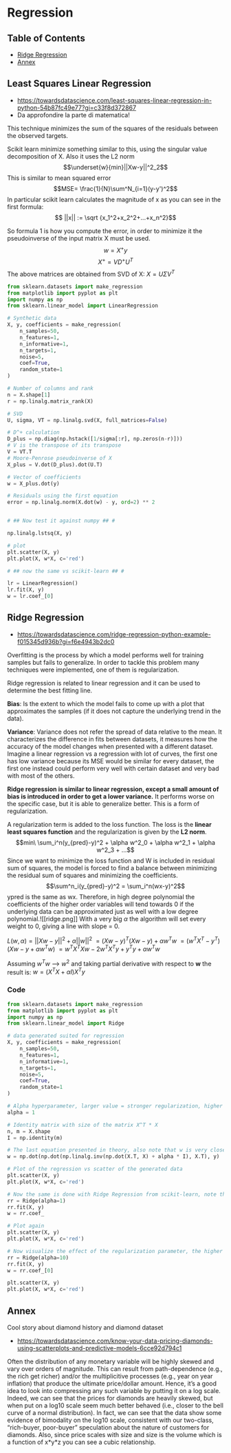 # Regression

## Table of Contents
* [Ridge Regression](#ridge-regression)
* [Annex](#annex)

## Least Squares Linear Regression
- https://towardsdatascience.com/least-squares-linear-regression-in-python-54b87fc49e77?gi=c33f8d372867
- Da approfondire la parte di matematica!


This technique minimizes the sum of the squares of the residuals between the observed targets.

Scikit learn minimize something similar to this, using the singular value decomposition of X. Also it uses the L2 norm
$$\underset{w}{min}||Xw-y||^2_2$$
This is similar to mean squared error $$MSE= \frac{1}{N}\sum^N_{i=1}(y-y')^2$$
In particular scikit learn calculates the magnitude of x as you can see in the first formula:
$$ ||x|| := \sqrt {x_1^2+x_2^2+...+x_n^2}$$

So formula 1 is how you compute the error, in order to minimize it the pseudoinverse of the input matrix X must be used.
$$w = X^+y$$
$$X^+=VD^+U^T$$
The above matrices are obtained from SVD of X:
$X=U\Sigma V^T$

``` python
from sklearn.datasets import make_regression  
from matplotlib import pyplot as plt  
import numpy as np  
from sklearn.linear_model import LinearRegression

# Synthetic data
X, y, coefficients = make_regression(  
    n_samples=50,  
    n_features=1,  
    n_informative=1,  
    n_targets=1,  
    noise=5,  
    coef=True,  
    random_state=1  
)

# Number of columns and rank
n = X.shape[1]  
r = np.linalg.matrix_rank(X)

# SVD
U, sigma, VT = np.linalg.svd(X, full_matrices=False)

# D^+ calculation
D_plus = np.diag(np.hstack([1/sigma[:r], np.zeros(n-r)])) 
# V is the transpose of its transpose
V = VT.T
# Moore-Penrose pseudoinverse of X
X_plus = V.dot(D_plus).dot(U.T)

# Vector of coefficients
w = X_plus.dot(y)

# Residuals using the first equation
error = np.linalg.norm(X.dot(w) - y, ord=2) ** 2


# ## Now test it against numpy ## #

np.linalg.lstsq(X, y)

# plot
plt.scatter(X, y)  
plt.plot(X, w*X, c='red')

# ## now the same vs scikit-learn ## #

lr = LinearRegression()
lr.fit(X, y)
w = lr.coef_[0]
```

## Ridge Regression
- https://towardsdatascience.com/ridge-regression-python-example-f015345d936b?gi=f6e4943b2dc0

Overfitting is the process by which a model performs well for training samples but fails to generalize. In order to tackle this problem many techniques were implemented, one of them is regularization.

Ridge regression is related to linear regression and it can be used to determine the best fitting line.

**Bias**:
Is the extent to which the model fails to come up with a plot that approximates the samples (if it does not capture the underlying trend in the data).

**Variance**:
Variance does not refer the spread of data relative to the mean. It characterizes the difference in fits between datasets, it measures how the accuracy of the model changes when presented with a different dataset.
Imagine a linear regression vs a regression with lot of curves, the first one has low variance because its MSE would be similar for every dataset, the first one instead could perform very well with certain dataset and very bad with most of the others.

**Ridge regression is similar to linear regression, except a small amount of bias is introduced in order to get a lower variance.**
It performs worse on the specific case, but it is able to generalize better. This is a form of regularization.

A regularization term is added to the loss function. The loss is the **linear least squares function** and the regularization is given by the **L2 norm**.
$$min\ \sum_i^n(y_{pred}-y)^2 + \alpha w^2_0 + \alpha w^2_1 + \alpha w^2_3 + ...$$
Since we want to minimize the loss function and W is included in residual sum of squares, the model is forced to find a balance between minimizing the residual sum of squares and minimizing the coefficients.
$$\sum^n_i(y_{pred}-y)^2 = \sum_i^n(wx-y)^2$$
ypred is the same as wx.
Therefore, in high degree polynomial the coefficients of the higher order variables will tend towards 0 if the underlying data can be approximated just as well with a low degree polynomial.![[ridge.png]]
With a very big $\alpha$ the algorithm will set every weight to 0, giving a line with slope = 0.

$L(w,\alpha) = ||Xw-y||^2 + \alpha||w||^2$ 
$=(Xw - y)^T(Xw-y) +\alpha w^Tw$
$=(w^TX^T-y^T)(Xw-y+\alpha w^Tw)$
$=w^TX^TXw-2w^TX^Ty+y^Ty+\alpha w^Tw$

Assuming $w^Tw$ --> $w^2$ and taking partial derivative with respect to **w** the result is:
$w=(X^TX+\alpha I)X^Ty$

### Code

``` python
from sklearn.datasets import make_regression  
from matplotlib import pyplot as plt  
import numpy as np  
from sklearn.linear_model import Ridge

# data generated suited for regression
X, y, coefficients = make_regression(  
    n_samples=50,  
    n_features=1,  
    n_informative=1,  
    n_targets=1,  
    noise=5,  
    coef=True,  
    random_state=1  
)

# Alpha hyperparameter, larger value = stronger regularization, higher alpha higher bias. Alpha = 1 is linear regression
alpha = 1

# Identity matrix with size of the matrix X^T * X
n, m = X.shape  
I = np.identity(m)

# The last equation presented in theory, also note that w is very close to coefficients
w = np.dot(np.dot(np.linalg.inv(np.dot(X.T, X) + alpha * I), X.T), y)

# Plot of the regression vs scatter of the generated data
plt.scatter(X, y)  
plt.plot(X, w*X, c='red')

# Now the same is done with Ridge Regression from scikit-learn, note that the new w is equal to the previous one
rr = Ridge(alpha=1)
rr.fit(X, y)
w = rr.coef_

# Plot again
plt.scatter(X, y)  
plt.plot(X, w*X, c='red')

# Now visualize the effect of the regularization parameter, the higher the alpha the more horizontal is the line regression
rr = Ridge(alpha=10)
rr.fit(X, y)
w = rr.coef_[0]

plt.scatter(X, y)  
plt.plot(X, w*X, c='red')
``` 

## Annex
Cool story about diamond history and diamond dataset
- https://towardsdatascience.com/know-your-data-pricing-diamonds-using-scatterplots-and-predictive-models-6cce92d794c1

Often the distribution of any monetary variable will be highly skewed and vary over orders of magnitude. This can result from path-dependence (e.g., the rich get richer) and/or the multiplicitive processes (e.g., year on year inflation) that produce the ultimate price/dollar amount. Hence, it’s a good idea to look into compressing any such variable by putting it on a log scale.
Indeed, we can see that the prices for diamonds are heavily skewed, but when put on a log10 scale seem much better behaved (i.e., closer to the bell curve of a normal distribution). In fact, we can see that the data show some evidence of bimodality on the log10 scale, consistent with our two-class, “rich-buyer, poor-buyer” speculation about the nature of customers for diamonds.
Also, since price scales with size and size is the volume which is a function of x\*y\*z you can see a cubic relationship.